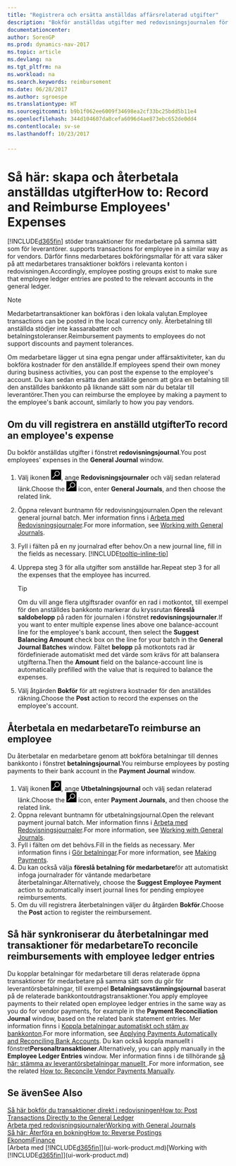 ```yaml
---
title: "Registrera och ersätta anställdas affärsrelaterad utgifter"
description: "Bokför anställdas utgifter med redovisningsjournalen för den anställdas konto och bokför senare en betalning till den anställdes bankkonto för att ersätta för affärsrelaterade utgifter."
documentationcenter: 
author: SorenGP
ms.prod: dynamics-nav-2017
ms.topic: article
ms.devlang: na
ms.tgt_pltfrm: na
ms.workload: na
ms.search.keywords: reimbursement
ms.date: 06/28/2017
ms.author: sgroespe
ms.translationtype: HT
ms.sourcegitcommit: b9b1f062ee6009f34698ea2cf33bc25bdd5b11e4
ms.openlocfilehash: 344d104607da8cefa6096d4ae873ebc652de0dd4
ms.contentlocale: sv-se
ms.lasthandoff: 10/23/2017

---
```

# <a name="how-to-record-and-reimburse-employees-expenses"></a><span data-ttu-id="21656-103">Så här: skapa och återbetala anställdas utgifter</span><span class="sxs-lookup"><span data-stu-id="21656-103">How to: Record and Reimburse Employees' Expenses</span></span>
[!INCLUDE[d365fin](includes/d365fin_md.md)]<span data-ttu-id="21656-104"> stöder transaktioner för medarbetare på samma sätt som för leverantörer.</span><span class="sxs-lookup"><span data-stu-id="21656-104"> supports transactions for employee in a similar way as for vendors.</span></span> <span data-ttu-id="21656-105">Därför finns medarbetares bokföringsmallar för att vara säker på att medarbetares transaktioner bokförs i relevanta konton i redovisningen.</span><span class="sxs-lookup"><span data-stu-id="21656-105">Accordingly, employee posting groups exist to make sure that employee ledger entries are posted to the relevant accounts in the general ledger.</span></span>

> [!NOTE]  
> <span data-ttu-id="21656-106">Medarbetartransaktioner kan bokföras i den lokala valutan.</span><span class="sxs-lookup"><span data-stu-id="21656-106">Employee transactions can be posted in the local currency only.</span></span> <span data-ttu-id="21656-107">Återbetalning till anställda stödjer inte kassarabatter och betalningstoleranser.</span><span class="sxs-lookup"><span data-stu-id="21656-107">Reimbursement payments to employees do not support discounts and payment tolerances.</span></span>

<span data-ttu-id="21656-108">Om medarbetare lägger ut sina egna pengar under affärsaktiviteter, kan du bokföra kostnader för den anställde.</span><span class="sxs-lookup"><span data-stu-id="21656-108">If employees spend their own money during business activities, you can post the expense to the employee's account.</span></span> <span data-ttu-id="21656-109">Du kan sedan ersätta den anställde genom att göra en betalning till den anställdes bankkonto på liknande sätt som när du betalar till leverantörer.</span><span class="sxs-lookup"><span data-stu-id="21656-109">Then you can reimburse the employee by making a payment to the employee's bank account, similarly to how you pay vendors.</span></span>

## <a name="to-record-an-employees-expense"></a><span data-ttu-id="21656-110">Om du vill registrera en anställd utgifter</span><span class="sxs-lookup"><span data-stu-id="21656-110">To record an employee's expense</span></span>
<span data-ttu-id="21656-111">Du bokför anställdas utgifter i fönstret **redovisningsjournal**.</span><span class="sxs-lookup"><span data-stu-id="21656-111">You post employees' expenses in the **General Journal** window.</span></span>
1. <span data-ttu-id="21656-112">Välj ikonen ![Söka efter sida eller rapport](media/ui-search/search_small.png "ikonen Söka efter sida eller rapport"), ange **Redovisningsjournaler** och välj sedan relaterad länk.</span><span class="sxs-lookup"><span data-stu-id="21656-112">Choose the ![Search for Page or Report](media/ui-search/search_small.png "Search for Page or Report icon") icon, enter **General Journals**, and then choose the related link.</span></span>
2. <span data-ttu-id="21656-113">Öppna relevant buntnamn för redovisningsjournalen.</span><span class="sxs-lookup"><span data-stu-id="21656-113">Open the relevant general journal batch.</span></span> <span data-ttu-id="21656-114">Mer information finns i [Arbeta med Redovisningsjournaler](ui-work-general-journals.md).</span><span class="sxs-lookup"><span data-stu-id="21656-114">For more information, see [Working with General Journals](ui-work-general-journals.md).</span></span>
3. <span data-ttu-id="21656-115">Fyll i fälten på en ny journalrad efter behov.</span><span class="sxs-lookup"><span data-stu-id="21656-115">On a new journal line, fill in the fields as necessary.</span></span> [!INCLUDE[tooltip-inline-tip](includes/tooltip-inline-tip_md.md)]    
4. <span data-ttu-id="21656-116">Upprepa steg 3 för alla utgifter som anställde har.</span><span class="sxs-lookup"><span data-stu-id="21656-116">Repeat step 3 for all the expenses that the employee has incurred.</span></span>

    > [!TIP]  
    > <span data-ttu-id="21656-117">Om du vill ange flera utgiftsrader ovanför en rad i motkontot, till exempel för den anställdes bankkonto markerar du kryssrutan **föreslå saldobelopp** på raden för journalen i fönstret **redovisningsjournaler**.</span><span class="sxs-lookup"><span data-stu-id="21656-117">If you want to enter multiple expense lines above one balance-account line for the employee's bank account, then select the **Suggest Balancing Amount** check box on the line for your batch in the **General Journal Batches** window.</span></span> <span data-ttu-id="21656-118">Fältet **belopp** på motkontots rad är fördefinierade automatiskt med det värde som krävs för att balansera utgifterna.</span><span class="sxs-lookup"><span data-stu-id="21656-118">Then the **Amount** field on the balance-account line is automatically prefilled with the value that is required to balance the expenses.</span></span>
5. <span data-ttu-id="21656-119">Välj åtgärden **Bokför** för att registrera kostnader för den anställdes räkning.</span><span class="sxs-lookup"><span data-stu-id="21656-119">Choose the **Post** action to record the expenses on the employee's account.</span></span>

## <a name="to-reimburse-an-employee"></a><span data-ttu-id="21656-120">Återbetala en medarbetare</span><span class="sxs-lookup"><span data-stu-id="21656-120">To reimburse an employee</span></span>
<span data-ttu-id="21656-121">Du återbetalar en medarbetare genom att bokföra betalningar till dennes bankkonto i fönstret **betalningsjournal**.</span><span class="sxs-lookup"><span data-stu-id="21656-121">You reimburse employees by posting payments to their bank account in the **Payment Journal** window.</span></span>
1. <span data-ttu-id="21656-122">Välj ikonen ![Söka efter sida eller rapport](media/ui-search/search_small.png "ikonen Söka efter sida eller rapport"), ange **Utbetalningsjournal** och välj sedan relaterad länk.</span><span class="sxs-lookup"><span data-stu-id="21656-122">Choose the ![Search for Page or Report](media/ui-search/search_small.png "Search for Page or Report icon") icon, enter **Payment Journals**, and then choose the related link.</span></span>
2. <span data-ttu-id="21656-123">Öppna relevant buntnamn för utbetalningsjournal.</span><span class="sxs-lookup"><span data-stu-id="21656-123">Open the relevant payment journal batch.</span></span> <span data-ttu-id="21656-124">Mer information finns i [Arbeta med Redovisningsjournaler](ui-work-general-journals.md).</span><span class="sxs-lookup"><span data-stu-id="21656-124">For more information, see [Working with General Journals](ui-work-general-journals.md).</span></span>
3. <span data-ttu-id="21656-125">Fyll i fälten om det behövs.</span><span class="sxs-lookup"><span data-stu-id="21656-125">Fill in the fields as necessary.</span></span> <span data-ttu-id="21656-126">Mer information finns i [Gör betalningar](payables-make-payments.md).</span><span class="sxs-lookup"><span data-stu-id="21656-126">For more information, see [Making Payments](payables-make-payments.md).</span></span>
4. <span data-ttu-id="21656-127">Du kan också välja **föreslå betalning för medarbetare**för att automatiskt infoga journalrader för väntande medarbetare återbetalningar.</span><span class="sxs-lookup"><span data-stu-id="21656-127">Alternatively, choose the **Suggest Employee Payment** action to automatically insert journal lines for pending employee reimbursements.</span></span>
5. <span data-ttu-id="21656-128">Om du vill registrera återbetalningen väljer du åtgärden **Bokför**.</span><span class="sxs-lookup"><span data-stu-id="21656-128">Choose the **Post** action to register the reimbursement.</span></span>  

## <a name="to-reconcile-reimbursements-with-employee-ledger-entries"></a><span data-ttu-id="21656-129">Så här synkroniserar du återbetalningar med transaktioner för medarbetare</span><span class="sxs-lookup"><span data-stu-id="21656-129">To reconcile reimbursements with employee ledger entries</span></span>
<span data-ttu-id="21656-130">Du kopplar betalningar för medarbetare till deras relaterade öppna transaktioner för medarbetare på samma sätt som du gör för leverantörsbetalningar, till exempel **Betalningsavstämningsjournal** baserat på de relaterade bankkontoutdragstransaktioner.</span><span class="sxs-lookup"><span data-stu-id="21656-130">You apply employee payments to their related open employee ledger entries in the same way as you do for vendor payments, for example in the **Payment Reconciliation Journal** window, based on the related bank statement entries.</span></span> <span data-ttu-id="21656-131">Mer information finns i [Koppla betalningar automatiskt och stäm av bankkonton](receivables-apply-payments-auto-reconcile-bank-accounts.md).</span><span class="sxs-lookup"><span data-stu-id="21656-131">For more information, see [Applying Payments Automatically and Reconciling Bank Accounts](receivables-apply-payments-auto-reconcile-bank-accounts.md).</span></span> <span data-ttu-id="21656-132">Du kan också koppla manuellt i fönstret**Personaltransaktioner**.</span><span class="sxs-lookup"><span data-stu-id="21656-132">Alternatively, you can apply manually in the **Employee Ledger Entries** window.</span></span> <span data-ttu-id="21656-133">Mer information finns i de tillhörande [så här: stämma av leverantörsbetalningar manuellt ](payables-how-apply-purchase-transactions-manually.md).</span><span class="sxs-lookup"><span data-stu-id="21656-133">For more information, see the related [How to: Reconcile Vendor Payments Manually](payables-how-apply-purchase-transactions-manually.md).</span></span>  

## <a name="see-also"></a><span data-ttu-id="21656-134">Se även</span><span class="sxs-lookup"><span data-stu-id="21656-134">See Also</span></span>
[<span data-ttu-id="21656-135">Så här bokför du transaktioner direkt i redovisningen</span><span class="sxs-lookup"><span data-stu-id="21656-135">How to: Post Transactions Directly to the General Ledger</span></span>](finance-how-post-transactions-directly.md)  
[<span data-ttu-id="21656-136">Arbeta med redovisningsjournaler</span><span class="sxs-lookup"><span data-stu-id="21656-136">Working with General Journals</span></span>](ui-work-general-journals.md)  
[<span data-ttu-id="21656-137">Så här: Återföra en bokning</span><span class="sxs-lookup"><span data-stu-id="21656-137">How to: Reverse Postings</span></span>](finance-how-reverse-journal-posting.md)  
[<span data-ttu-id="21656-138">Ekonomi</span><span class="sxs-lookup"><span data-stu-id="21656-138">Finance</span></span>](finance.md)  
<span data-ttu-id="21656-139">[Arbeta med [!INCLUDE[d365fin](includes/d365fin_md.md)]](ui-work-product.md)</span><span class="sxs-lookup"><span data-stu-id="21656-139">[Working with [!INCLUDE[d365fin](includes/d365fin_md.md)]](ui-work-product.md)</span></span>  

